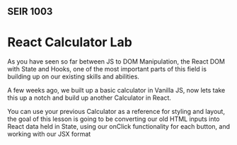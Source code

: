 ## SEIR 1003

# React Calculator Lab

As you have seen so far between JS to DOM Manipulation, the React DOM with State and Hooks, one of the most important parts of this field is building up on our existing skills and abilities.

A few weeks ago, we built up a basic calculator in Vanilla JS, now lets take this up a notch and build up another Calculator in React.

You can use your previous Calculator as a reference for styling and layout, the goal of this lesson is going to be converting our old HTML inputs into React data held in State, using our onClick functionality for each button, and working with our JSX format
